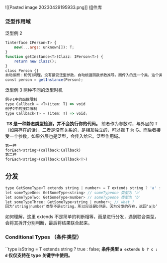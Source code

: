 ![[Pasted image 20230429195933.png]]
组件库

### 泛型作用域
泛型例 2
```js
Tinterface IPerson<T> {    
	new(...args: unknown[]): T;
}
function getInstance<T>(Clazz: IPerson<T>) {   
	return new Clazz();
}
class Person {}
自动推断：和例1同理，没有接受泛型参数，自动根据函数参数推导。而传入的是一个类，这个类属于IPerson接口吗？ts通过推断需要发现Person符合IPerson接口。
const person = getInstance(Person);
```
泛型例 3
两种不同的泛型时机
```js
例子1中的函数限制
type Callback = <T>(item: T) => void  
例子2中的接口限制
type Callback<T> = (item: T) => void;
```
 **TS 是一种静态类型检测，并不会执行你的代码。**
前者作为参数时，与外层的 T（如果存在的话），二者是没有关系的，是相互独立的，可以视 T 为 G。而后者接受一个参数，如果外层也是泛型，会传入给它。泛型作用域。
```js
第一种
forEach<string>(callback:Callback)
第二种
forEach<string>(callback:Callback<T>)
```

## 分发
```js
type GetSomeType<T extends string | number> = T extends string ? 'a' : 'b';  
let someTypeOne: GetSomeType<string> // someTypeone 类型为 'a'  
let someTypeTwo: GetSomeType<number> // someTypeone 类型为 'b'
let someTypeThree: GetSomeType<string | number>; // what ?
因为‘string|number’类型不是string，所以应该是b但是，因为分发的存在，返回‘a|b’
```
如何理解，这里 extends 不是简单的判断相等，而是进行分发，遇到联合类型，会将其拆开分别判断，最后将结果联合起来。



### Conditional Types （条件类型）
``type isString<T> = T extends string ? true : false;
**条件类型 `a extends b ? c : d` 仅仅支持在 type 关键字中使用。**

